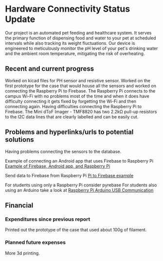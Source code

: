 # Hardware Connectivity Status Update
Our project is an automated pet feeding and healthcare system. It serves the primary function of dispensing food and water to your pet at scheduled intervals while also tracking its weight fluctuations. Our device is engineered to meticulously monitor the pH level of your pet's drinking water and the ambient room temperature, mitigating the risk of overheating.
## Recent and current progress
Worked on kicad files for PH sensor and resistive sensor. Worked on the first prototype for the case that would house all the sensors and worked on connecting the Raspberry Pi to Firebase. The Raspberry Pi connects to the campus Wi-Fi with no problems most of the time and when it does have difficulty connecting it gets fixed by forgetting the Wi-Fi and then connecting again. Having difficulties connecting the Raspberry Pi to Firebase. The Mini dToF Imager - TMF8820 has two 2.2kΩ pull-up resistors to the I2C data lines that are clearly labelled and can be easily cut.
## Problems and hyperlinks/urls to potential solutions
Having problems connecting the sensors to the database. 

Example of connecting an Android app that uses Firebase to Raspberry Pi [Example of Firebase, Android app, and Raspberry Pi](https://www.hackster.io/ahmedibrrahim/iot-using-raspberry-pi-and-firebase-and-android-dbe61d)

Send data to Firebase from Raspberry Pi [Pi to Firebase example](https://my.cytron.io/tutorial/send-data-to-firebase-using-raspberry-pi)

For students using only a Raspberry Pi consider pyrebase
For students also using an Arduino take a look at [Raspberry Pi Arduino USB Communication](https://roboticsbackend.com/raspberry-pi-arduino-serial-communication/)   
## Financial
### Expenditures since previous report
Printed out the prototype of the case that used about 100g of filament.
### Planned future expenses
More 3d printing.
